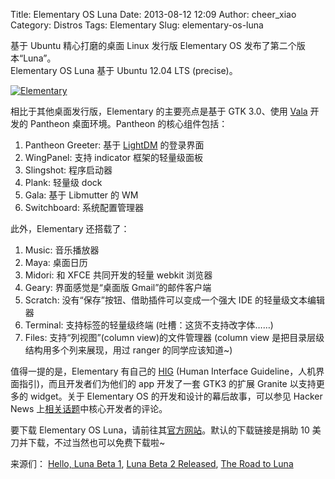 Title: Elementary OS Luna
Date: 2013-08-12 12:09
Author: cheer_xiao
Category: Distros
Tags: Elementary
Slug: elementary-os-luna

基于 Ubuntu 精心打磨的桌面 Linux 发行版 Elementary OS
发布了第二个版本“Luna”。  
Elementary OS Luna 基于 Ubuntu 12.04 LTS (precise)。

[![Elementary](http://linuxtoy.org/img/2013/08/elementary-thumb.png)](http://linuxtoy.org/img/2013/08/elementary.png)

相比于其他桌面发行版，Elementary 的主要亮点是基于 GTK 3.0、使用
[Vala](https://live.gnome.org/Vala) 开发的 Pantheon 桌面环境。Pantheon
的核心组件包括：

1.  Pantheon Greeter: 基于 [LightDM](https://launchpad.net/lightdm)
    的登录界面
2.  WingPanel: 支持 indicator 框架的轻量级面板
3.  Slingshot: 程序启动器
4.  Plank: 轻量级 dock
5.  Gala: 基于 Libmutter 的 WM
6.  Switchboard: 系统配置管理器

此外，Elementary 还搭载了：

1.  Music: 音乐播放器
2.  Maya: 桌面日历
3.  Midori: 和 XFCE 共同开发的轻量 webkit 浏览器
4.  Geary: 界面感觉是“桌面版 Gmail”的邮件客户端
5.  Scratch: 没有“保存”按钮、借助插件可以变成一个强大 IDE
    的轻量级文本编辑器
6.  Terminal: 支持标签的轻量级终端 (吐槽：这货不支持改字体……)
7.  Files: 支持“列视图”(column view)的文件管理器 (column view
    是把目录层级结构用多个列来展现，用过 ranger 的同学应该知道~)

值得一提的是，Elementary 有自己的
[HIG](http://elementaryos.org/docs/human-interface-guidelines) (Human
Interface Guideline，人机界面指引)，而且开发者们为他们的 app 开发了一套
GTK3 的扩展 Granite 以支持更多的 widget。关于 Elementary OS
的开发和设计的幕后故事，可以参见 Hacker News
上[相关话题](https://news.ycombinator.com/item?id=6193148)中核心开发者的评论。

要下载 Elementary OS
Luna，请前往其[官方网站](http://elementaryos.org/)。默认的下载链接是捐助
10 美刀并下载，不过当然也可以免费下载啦~

来源们： [Hello, Luna Beta
1](http://elementaryos.org/journal/luna-beta-1-released), [Luna Beta 2
Released](http://elementaryos.org/journal/luna-beta-2-released), [The
Road to Luna](http://elementaryos.org/journal/the-road-to-luna)
